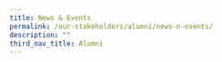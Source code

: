 ```yaml
---
title: News & Events
permalink: /our-stakeholders/alumni/news-n-events/
description: ""
third_nav_title: Alumni
---
```

